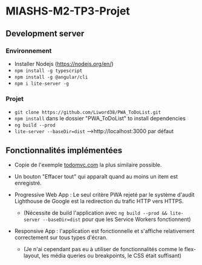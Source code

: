# MIASHS-M2-TP3-Projet

## Development server

### Environnement
+ Installer Nodejs (https://nodejs.org/en/)
+ `npm install -g typescript`
+ `npm install -g @angular/cli`
+ `npm i lite-server -g`

### Projet
+ `git clone https://github.com/Liword38/PWA_ToDoList.git`
+ `npm install` dans le dossier "PWA_ToDoList" to install dependencies
+ `ng build --prod` 
+ `lite-server --baseDir=dist`   -->http://localhost:3000  par défaut

## Fonctionnalités implémentées

+ Copie de l'exemple [todomvc.com](http://todomvc.com/examples/vanillajs/#/ "http://todomvc.com/examples/vanillajs/#/") la plus similaire possible.

+ Un bouton "Effacer tout" qui apparaît quand au moins un item est enregistré.

+ Progressive Web App : Le seul critère PWA rejeté par le système d'audit Lighthouse de Google est la redirection du trafic HTTP vers HTTPS.
    + (Nécessite de build l'application avec `ng build --prod && lite-server --baseDir=dist` pour que les Service Workers fonctionnent)

+ Responsive App : l'application est fonctionnelle et s'affiche relativement correctement sur tous types d'écran.
    + (Je n'ai cependant pas eu à utiliser de fonctionnalités comme le flex-layout, les média queries ou breakpoints, le CSS était suffisant)
    
